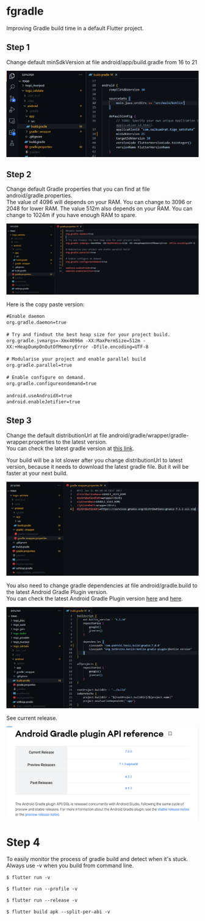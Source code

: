 # fgradle
Improving Gradle build time in a default Flutter project.

## Step 1

Change default minSdkVersion at file android/app/build.gradle from 16 to 21

![](1.png)


## Step 2

Change default Gradle properties that you can find at file android/gradle.properties.\
The value of 4096 will depends on your RAM. You can change to 3096 or 2048 for lower RAM.
The value 512m also depends on your RAM. You can change to 1024m if you have enough RAM to spare.

![](2.png)

Here is the copy paste version:

```
#Enable daemon
org.gradle.daemon=true

# Try and findout the best heap size for your project build.
org.gradle.jvmargs=-Xmx4096m -XX:MaxPermSize=512m -XX:+HeapDumpOnOutOfMemoryError -Dfile.encoding=UTF-8

# Modularise your project and enable parallel build
org.gradle.parallel=true

# Enable configure on demand.
org.gradle.configureondemand=true

android.useAndroidX=true
android.enableJetifier=true
```

## Step 3

Change the default distributionUrl at file android/gradle/wrapper/gradle-wrapper.properties to the latest version.\
You can check the latest gradle version at [this link](https://gradle.org/releases/).

Your build will be a lot slower after you change distributionUrl to latest version, because it needs to download the latest gradle file. But it will be faster at your next build.

![](3.png)

You also need to change gradle dependencies at file android/gradle.build to the latest Android Gradle Plugin version.\
You can check the latest Android Gradle Plugin version [here](https://developer.android.com/studio/releases/gradle-plugin) and [here](https://developer.android.com/reference/tools/gradle-api?hl=BG).

![](4.png)

See current release.

![](5.png)

# Step 4

To easily monitor the process of gradle build and detect when it's stuck. Always use -v when you build from command line.

```
$ flutter run -v
```

```
$ flutter run --profile -v
```

```
$ flutter run --release -v
```

```
$ flutter build apk --split-per-abi -v
```
